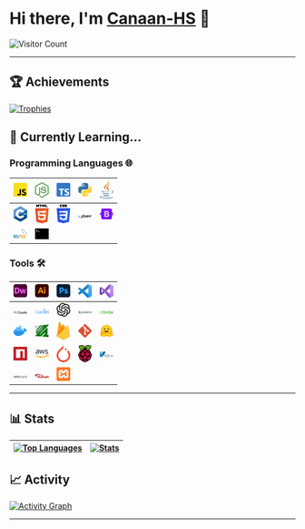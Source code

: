 # Hi there, I'm [Canaan-HS](https://github.com/Canaan-HS) :wave:

![Visitor Count](https://profile-counter.glitch.me/Canaan-HS/count.svg)

---

## :trophy: Achievements
[![Trophies](https://github-profile-trophy.vercel.app/?username=Canaan-HS&theme=dracula&rank=-?&column=-1&margin-w=5)](https://github.com/ryo-ma/github-profile-trophy)

## :seedling: Currently Learning...

### Programming Languages 🌐
| [<img src="./Resource/javascript.svg" alt="JavaScript" width="24">]() | [<img src="./Resource/nodejs-icon.svg" alt="Node-Js" width="24">]() | [<img src="./Resource/typescript-icon.svg" alt="TypeScript" width="24">]() | [<img src="./Resource/python.svg" alt="Python" width="24">]() | [<img src="./Resource/java.svg" alt="Java" width="24">]() |
| :----: | :----: | :----: | :----: | :----: |
| [<img src="./Resource/c-plusplus.svg" alt="C++" width="24">]() | [<img src="./Resource/html-5.svg" alt="Html" width="24">]() | [<img src="./Resource/css-3.svg" alt="Css" width="24">]() | [<img src="./Resource/jquery.svg" alt="Jquery" width="24">]() | [<img src="./Resource/bootstrap.svg" alt="Bootstrap" width="24">]() |
| [<img src="./Resource/mysql.svg" alt="MySql" width="24">]() | [<img src="./Resource/terminal.svg" alt="Terminal" width="24">]() | [<img src="./Resource" alt="" width="24">]() | [<img src="./Resource" alt="" width="24">]() | [<img src="./Resource" alt="" width="24">]() |

### Tools 🛠️
| [<img src="./Resource/adobe-dreamweaver.svg" alt="Dreamweaver" width="24">]() | [<img src="./Resource/adobe-illustrator.svg" alt="Illustrator" width="24">]() | [<img src="./Resource/adobe-photoshop.svg" alt="Photoshop" width="24">]() | [<img src="./Resource/visual-studio-code.svg" alt="VS Code" width="24">]() | [<img src="./Resource/visual-studio.svg" alt="Visual Studio" width="24">]() |
| :----: | :----: | :----: | :----: | :----: |
| [<img src="./Resource/claude.svg" alt="Claude" width="24">]() | [<img src="./Resource/google-gemini.svg" alt="Gemini" width="24">]() | [<img src="./Resource/openai-icon.svg" alt="Openai" width="24">]() | [<img src="./Resource/perplexity.svg" alt="Perplexity" width="24">]() | [<img src="./Resource/conda.svg" alt="Conda" width="24">]() |
| [<img src="./Resource/docker-icon.svg" alt="Docker" width="24">]() | [<img src="./Resource/ffmpeg-icon.svg" alt="ffmpeg" width="24">]() | [<img src="./Resource/firebase.svg" alt="Firebase" width="24">]() | [<img src="./Resource/git-icon.svg" alt="Git" width="24">]() | [<img src="./Resource/hugging-face-icon.svg" alt="Hugging" width="24">]() |
| [<img src="./Resource/npm-icon.svg" alt="Npm" width="24">]() | [<img src="./Resource/aws.svg" alt="Aws" width="24">]() | [<img src="./Resource/pytorch-icon.svg" alt="Pytorch" width="24">]() | [<img src="./Resource/raspberry-pi.svg" alt="Raspberry-Pi" width="24">]() | [<img src="./Resource/sqlite.svg" alt="SqLite" width="24">]() |
| [<img src="./Resource/vmware.svg" alt="Vmware" width="24">]() | [<img src="./Resource/vulkan.svg" alt="Vulkan" width="24">]() | [<img src="./Resource/xampp.svg" alt="Xampp" width="24">]() | [<img src="./Resource" alt="" width="24">]() | [<img src="./Resource" alt="" width="24">]() |

---

## :bar_chart: Stats
| [![Top Languages](https://github-readme-stats.vercel.app/api/top-langs/?username=Canaan-HS&langs_count=7&locale=en&layout=pie&bg_color=17153B&border_color=433D8B&title_color=6D67E4&text_color=E5B8F4)](https://github.com/anuraghazra/github-readme-stats) | [![Stats](https://github-readme-stats.vercel.app/api?username=Canaan-HS&show_icons=true&include_all_commits=true&show=reviews,discussions_started,discussions_answered,prs_merged&locale=en&card_width=650px&bg_color=17153B&border_color=433D8B&title_color=6D67E4&text_color=E5B8F4)](https://github.com/anuraghazra/github-readme-stats) |
| :----: | :----: |

## :chart_with_upwards_trend: Activity
[![Activity Graph](https://github-readme-activity-graph.vercel.app/graph?username=Canaan-HS&custom_title=Activity%20Record&days=40&height=400&radius=10&theme=dracula&bg_color=17153B&color=E5B8F4)](https://github.com/ashutosh00710/github-readme-activity-graph)

---
